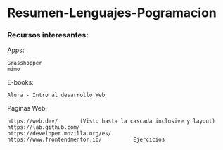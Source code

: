 # Resumen-Lenguajes-Pogramacion

### Recursos interesantes:

Apps: 

    Grasshopper
    mimo

E-books:

    Alura - Intro al desarrollo Web

Páginas Web:

    https://web.dev/       (Visto hasta la cascada inclusive y layout)
    https://lab.github.com/
    https://developer.mozilla.org/es/
    https://www.frontendmentor.io/          Ejercicios
            